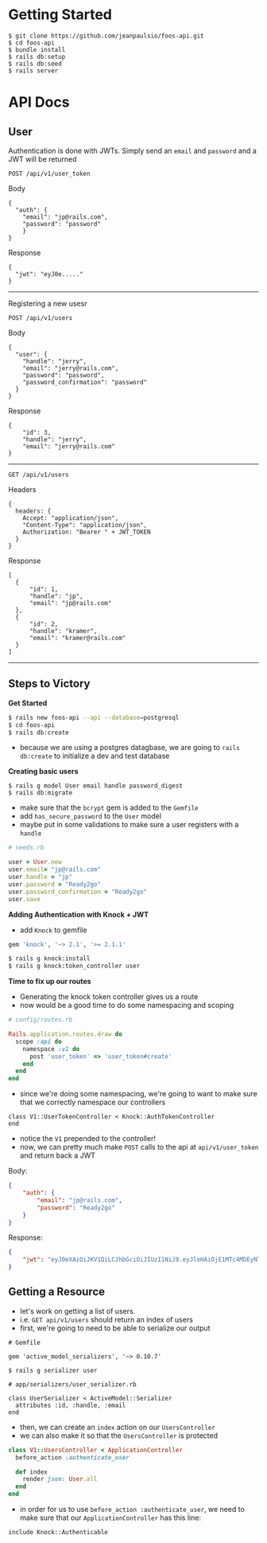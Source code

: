 # Getting Started

```
$ git clone https://github.com/jeanpaulsio/foos-api.git
$ cd foos-api
$ bundle install
$ rails db:setup
$ rails db:seed
$ rails server
```

# API Docs

## User

Authentication is done with JWTs. Simply send an `email` and `password` and a JWT will be returned

`POST /api/v1/user_token`

Body

```
{ 
  "auth": {
    "email": "jp@rails.com",
    "password": "password"
    }
}
```

Response

```
{
  "jwt": "eyJ0e....."
}
```

---

Registering a new usesr

`POST /api/v1/users`

Body

```
{
  "user": {
    "handle": "jerry",
    "email": "jerry@rails.com",
    "password": "password",
    "password_confirmation": "password"
  }
}
```

Response

```
{
    "id": 3,
    "handle": "jerry",
    "email": "jerry@rails.com"
}
```

---

`GET /api/v1/users`

Headers

```
{
  headers: {
    Accept: "application/json",
    "Content-Type": "application/json",
    Authorization: "Bearer " + JWT_TOKEN
  }
}
```

Response

```
[
  {
      "id": 1,
      "handle": "jp",
      "email": "jp@rails.com"
  },
  {
      "id": 2,
      "handle": "kramer",
      "email": "kramer@rails.com"
  }
]
```

---


## Steps to Victory

__Get Started__

```bash
$ rails new foos-api --api --database=postgresql
$ cd foos-api
$ rails db:create
```

* because we are using a postgres datagbase, we are going to `rails db:create` to initialize a dev and test database

__Creating basic users__

```
$ rails g model User email handle password_digest
$ rails db:migrate

```

* make sure that the `bcrypt` gem is added to the `Gemfile`
* add `has_secure_password` to the `User` model
* maybe put in some validations to make sure a user registers with a `handle`

```ruby
# seeds.rb

user = User.new
user.email= "jp@rails.com"
user.handle = "jp"
user.password = "Ready2go"
user.password_confirmation = "Ready2go"
user.save
```

__Adding Authentication with Knock + JWT__

* add `Knock` to gemfile

```ruby
gem 'knock', '~> 2.1', '>= 2.1.1'
```

```bash
$ rails g knock:install
$ rails g knock:token_controller user
```

__Time to fix up our routes__

* Generating the knock token controller gives us a route
* now would be a good time to do some namespacing and scoping


```ruby
# config/routes.rb

Rails.application.routes.draw do
  scope :api do
    namespace :v1 do
      post 'user_token' => 'user_token#create'
    end
  end
end
```


* since we're doing some namespacing, we're going to want to make sure that we correctly namespace our controllers

```
class V1::UserTokenController < Knock::AuthTokenController
end
```

* notice the `V1` prepended to the controller!
* now, we can pretty much make `POST` calls to the api at `api/v1/user_token` and return back a JWT

Body:

```json
{
	"auth": {
		"email": "jp@rails.com",
		"password": "Ready2go"
	}
}
```

Response:

```json
{
    "jwt": "eyJ0eXAiOiJKV1QiLCJhbGciOiJIUzI1NiJ9.eyJleHAiOjE1MTc4MDEyNTcsInN1YiI6MX0.TnkIt3jzPYWxMSF2-DFjXfpLUVlcdt8LFmFe_fIIL0c"
}
```

## Getting a Resource

* let's work on getting a list of users.
* i.e. `GET api/v1/users` should return an index of users
* first, we're going to need to be able to serialize our output

```
# Gemfile

gem 'active_model_serializers', '~> 0.10.7'
```

```
$ rails g serializer user
```

```
# app/serializers/user_serializer.rb

class UserSerializer < ActiveModel::Serializer
  attributes :id, :handle, :email
end
```

* then, we can create an `index` action on our `UsersController`
* we can also make it so that the `UsersController` is protected

```ruby
class V1::UsersController < ApplicationController
  before_action :authenticate_user

  def index
    render json: User.all
  end
end
```

* in order for us to use `before_action :authenticate_user`, we need to make sure that our `ApplicationController` has this line:

```
include Knock::Authenticable
```
